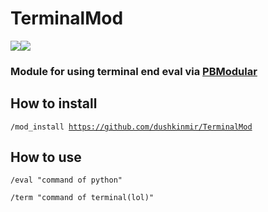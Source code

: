 # TerminalMod
![](https://img.shields.io/github/license/vilander1337/WeatherMod?color=B34AEE)![](https://img.shields.io/badge/PBModular-module-B34AEE)
<br>

### Module for using terminal end eval via [PBModular](https://github.com/PBModular/bot)

## How to install
<code>/mod_install https://github.com/dushkinmir/TerminalMod</code>
<br>
## How to use
<code>/eval "command of python"</code>

<code>/term "command of terminal(lol)"</code>
